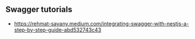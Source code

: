 ## Swagger tutorials
- https://rehmat-sayany.medium.com/integrating-swagger-with-nestjs-a-step-by-step-guide-abd532743c43